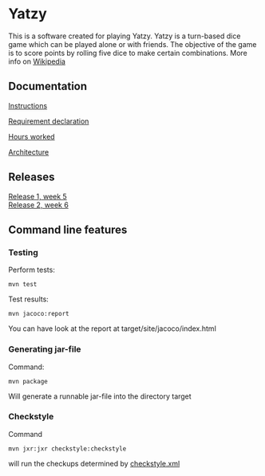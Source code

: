 # Yatzy

This is a software created for playing Yatzy. Yatzy is a turn-based dice game which can be played alone or with friends. The objective of the game is to score points by rolling five dice to make certain combinations. More info on [Wikipedia](https://en.wikipedia.org/wiki/Yahtzee)

<h2> Documentation </h2>

[Instructions](Documentation/instructions.md)

[Requirement declaration](Documentation/requirementdeclaration.md)

[Hours worked](Documentation/hours_worked.md)

[Architecture](Documentation/architecture.md)

<h2> Releases </h2>

[Release 1, week 5](https://github.com/johyry/otm-harjoitustyo/releases/tag/week5)</br>
[Release 2, week 6](https://github.com/johyry/otm-harjoitustyo/releases/tag/week6)

<h2> Command line features </h2>

<h3> Testing </h3>

Perform tests:

```
mvn test
```

Test results:

```
mvn jacoco:report
```

You can have look at the report at target/site/jacoco/index.html

<h3> Generating jar-file </h3>

Command:

```
mvn package
```

Will generate a runnable jar-file into the directory target


<h3> Checkstyle </h3>

Command 

```
mvn jxr:jxr checkstyle:checkstyle
```

will run the checkups determined by [checkstyle.xml](Yatzy/checkstyle.xml)


